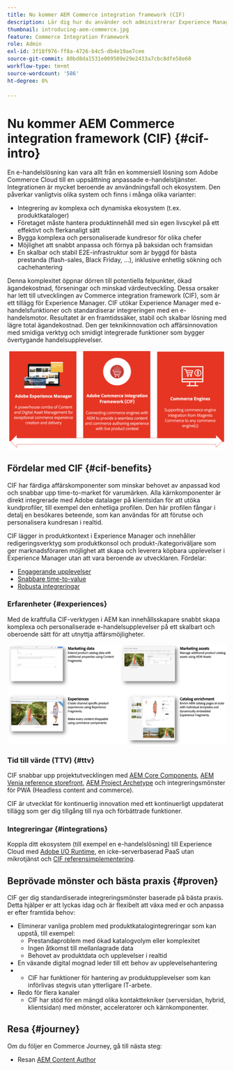 ```yaml
---
title: Nu kommer AEM Commerce integration framework (CIF)
description: Lär dig hur du använder och administrerar Experience Manager Content och Commerce as a Cloud Service med CIF.
thumbnail: introducing-aem-commerce.jpg
feature: Commerce Integration Framework
role: Admin
exl-id: 3f18f976-ff8a-4726-b4c5-db4e19ae7cee
source-git-commit: 80bd8da1531e009509e29e2433a7cbc8dfe58e60
workflow-type: tm+mt
source-wordcount: '586'
ht-degree: 0%

---
```



# Nu kommer AEM Commerce integration framework (CIF) {#cif-intro}

En e-handelslösning kan vara allt från en kommersiell lösning som Adobe Commerce Cloud till en uppsättning anpassade e-handelstjänster. Integrationen är mycket beroende av användningsfall och ekosystem. Den påverkar vanligtvis olika system och finns i många olika varianter:

* Integrering av komplexa och dynamiska ekosystem (t.ex. produktkataloger)
* Företaget måste hantera produktinnehåll med sin egen livscykel på ett effektivt och flerkanaligt sätt
* Bygga komplexa och personaliserade kundresor för olika chefer
* Möjlighet att snabbt anpassa och förnya på baksidan och framsidan
* En skalbar och stabil E2E-infrastruktur som är byggd för bästa prestanda (flash-sales, Black Friday, ...), inklusive enhetlig sökning och cachehantering

Denna komplexitet öppnar dörren till potentiella felpunkter, ökad ägandekostnad, förseningar och minskad värdeutveckling. Dessa orsaker har lett till utvecklingen av Commerce integration framework (CIF), som är ett tillägg för Experience Manager. CIF utökar Experience Manager med e-handelsfunktioner och standardiserar integreringen med en e-handelsmotor. Resultatet är en framtidssäker, stabil och skalbar lösning med lägre total ägandekostnad. Den ger teknikinnovation och affärsinnovation med smidiga verktyg och smidigt integrerade funktioner som bygger övertygande handelsupplevelser.

![CIF Elements](./assets/CIF/CIF_Overview.png)

## Fördelar med CIF {#cif-benefits}

CIF har färdiga affärskomponenter som minskar behovet av anpassad kod och snabbar upp time-to-market för varumärken. Alla kärnkomponenter är direkt integrerade med Adobe datalager på klientsidan för att utöka kundprofiler, till exempel den enhetliga profilen. Den här profilen fångar i detalj en besökares beteende, som kan användas för att förutse och personalisera kundresan i realtid.

CIF lägger in produktkontext i Experience Manager och innehåller redigeringsverktyg som produktkonsol och produkt-/kategoriväljare som ger marknadsföraren möjlighet att skapa och leverera köpbara upplevelser i Experience Manager utan att vara beroende av utvecklaren. Fördelar:

* [Engagerande upplevelser](#experiences)
* [Snabbare time-to-value](#ttv)
* [Robusta integreringar](#integrations)

### Erfarenheter {#experiences}

Med de kraftfulla CIF-verktygen i AEM kan innehållsskapare snabbt skapa komplexa och personaliserade e-handelsupplevelser på ett skalbart och oberoende sätt för att utnyttja affärsmöjligheter.

![CIF Elements](./assets/CIF/CIF_Product_Experience_Management.png)

### Tid till värde (TTV) {#ttv}

CIF snabbar upp projektutvecklingen med [AEM Core Components](https://www.aemcomponents.dev/), [AEM Venia reference storefront](https://github.com/adobe/aem-cif-guides-venia), [AEM Project Archetype](https://experienceleague.adobe.com/docs/experience-manager-core-components/using/developing/archetype/overview.html) och integreringsmönster för PWA (Headless content and commerce).

CIF är utvecklat för kontinuerlig innovation med ett kontinuerligt uppdaterat tillägg som ger dig tillgång till nya och förbättrade funktioner.

### Integreringar {#integrations}

Koppla ditt ekosystem (till exempel en e-handelslösning) till Experience Cloud med [Adobe I/O Runtime](https://www.adobe.io/apis/experienceplatform/runtime.html), en icke-serverbaserad PaaS utan mikrotjänst och [CIF referensimplementering](https://github.com/adobe/commerce-cif-graphql-integration-reference).

## Beprövade mönster och bästa praxis {#proven}

CIF ger dig standardiserade integreringsmönster baserade på bästa praxis. Detta hjälper er att lyckas idag och är flexibelt att växa med er och anpassa er efter framtida behov:

* Eliminerar vanliga problem med produktkatalogintegreringar som kan uppstå, till exempel:
   * Prestandaproblem med ökad katalogvolym eller komplexitet
   * Ingen åtkomst till mellanlagrade data
   * Behovet av produktdata och upplevelser i realtid
* En växande digital mognad leder till ett behov av upplevelsehantering
* &#x200B;
   * CIF har funktioner för hantering av produktupplevelser som kan införlivas stegvis utan ytterligare IT-arbete.
* Redo för flera kanaler
   * CIF har stöd för en mängd olika kontakttekniker (serversidan, hybrid, klientsidan) med mönster, acceleratorer och kärnkomponenter.

## Resa {#journey}

Om du följer en Commerce Journey, gå till nästa steg:

* Resan [AEM Content Author](/help/commerce-cloud/cif-storefront/commerce-journeys/aem-commerce-content-author/getting-started.md)
